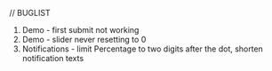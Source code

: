// BUGLIST

1. Demo - first submit not working
2. Demo - slider never resetting to 0
3. Notifications - limit Percentage to two digits after the dot, shorten notification texts
